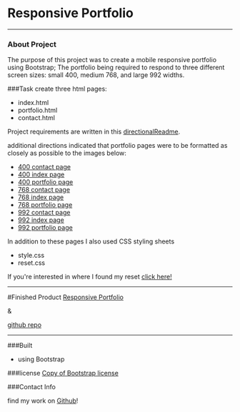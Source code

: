 # Responsive Portfolio

---

### About Project

The purpose of this project was to create a mobile responsive portfolio using Bootstrap; The portfolio being required to respond to three different screen sizes: small 400, medium 768, and large 992 widths.

###Task
create three html pages:

- index.html
- portfolio.html
- contact.html

Project requirements are written in this [directionalReadme](https://github.com/Kfields91/ResponsivePortfolio/blob/master/assets/directionalREADME.md).

additional directions indicated that portfolio pages were to be formatted as closely as possible to the images below:

- [400 contact page](https://github.com/Kfields91/ResponsivePortfolio/blob/master/assets/Images/400-contact.png)
- [400 index page](https://github.com/Kfields91/ResponsivePortfolio/blob/master/assets/Images/400-index.png)
- [400 portfolio page](https://github.com/Kfields91/ResponsivePortfolio/blob/master/assets/Images/400-portfolio.png)
- [768 contact page](https://github.com/Kfields91/ResponsivePortfolio/blob/master/assets/Images/768-contact.png)
- [768 index page](https://github.com/Kfields91/ResponsivePortfolio/blob/master/assets/Images/768-index.png)
- [768 portfolio page](https://github.com/Kfields91/ResponsivePortfolio/blob/master/assets/Images/768-portfolio.png)
- [992 contact page](https://github.com/Kfields91/ResponsivePortfolio/blob/master/assets/Images/992-contact.png)
- [992 index page](https://github.com/Kfields91/ResponsivePortfolio/blob/master/assets/Images/992-index.png)
- [992 portfolio page](https://github.com/Kfields91/ResponsivePortfolio/blob/master/assets/Images/992-portfolio.png)

In addition to these pages I also used CSS styling sheets

- style.css
- reset.css

If you're interested in where I found my reset [click here!](http://meyerweb.com/eric/tools/css/reset/)
***
#Finished Product
[Responsive Portfolio](https://kfields91.github.io/ResponsivePortfolio/)

&

[github repo](https://github.com/Kfields91/ResponsivePortfolio)

---

###Built

- using Bootstrap

###license
[Copy of Bootstrap license](https://github.com/twbs/bootstrap/blob/v4.0.0/LICENSE)

###Contact Info

find my work on [Github](https://github.com/Kfields91)!
